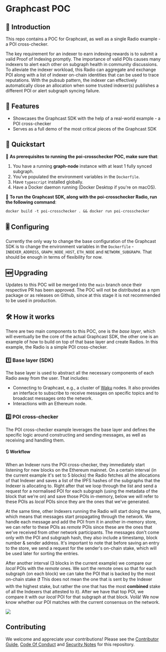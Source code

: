 # Graphcast POC

## 📯 Introduction
This repo contains a POC for Graphcast,  as well as a single Radio example - a POI cross-checker. 

The key requirement for an indexer to earn indexing rewards is to submit a valid Proof of Indexing promptly. The importance of valid POIs causes many indexers to alert each other on subgraph health in community discussions. To alleviate the indexer workload, this Radio can aggregate and exchange POI along with a list of indexer on-chain identities that can be used to trace reputations. With the pubsub pattern, the indexer can effectively automatically close an allocation when some trusted indexer(s) publishes a different POI or alert subgraph syncing failure. 

## 📝 Features
- Showcases the Graphcast SDK with the help of a real-world example - a POI cross-checker
- Serves as a full demo of the most critical pieces of the Graphcast SDK

## 🏃 Quickstart
📝 **As prerequisites to running the poi-crosschecker POC, make sure that**:
1. You have a running **graph-node** instance with at least 1 fully synced subgraph.
2. You've populated the environment variables in the `Dockerfile`.
3. Have `typescript` installed globally.
5. Have a Docker daemon running (Docker Desktop if you're on macOS).

🚀 **To run the Graphcast SDK, along with the poi-crosschecker Radio, run the following command**:
```
docker build -t poi-crosschecker . && docker run poi-crosschecker
```

## 🎚️ Configuring
Currently the only way to change the base configuration of the Graphcast SDK is to change the environment variables in the `Dockerfile` - `INDEXER_ADDRESS`, `GRAPH_NODE_HOST`, `ETH_NODE` and `NETWORK_SUBGRAPH`. That should be enough in terms of flexibility for now.

## 🆕 Upgrading
Updates to this POC will be merged into the `main` branch once their respective PR has been approved. The POC will not be distributed as a npm package or as releases on Github, since at this stage it is not recommended to be used in production.

## 🛠️ How it works
There are two main components to this POC, one is the *base layer*, which will eventually be the core of the actual Graphcast SDK, the other one is an example of how to build on top of that base layer and create Radios. In this example, the Radio is a simple POI cross-checker. 

### 1️⃣ Base layer (SDK)
The base layer is used to abstract all the necessary components of each Radio away from the user. That includes:
- Connecting to Graphcast, e.g., a cluster of [Waku](https://waku.org/) nodes. It also provides an interface to subscribe to receive messages on specific topics and to broadcast messages onto the network.
- Interactions with an Ethereum node.

### 2️⃣ POI cross-checker
The POI cross-checker example leverages the base layer and defines the specific logic around constructing and sending messages, as well as receiving and handling them.

#### 🔃 Workflow
When an Indexer runs the POI cross-checker, they immediately start listening for new blocks on the Ethereum mainnet. On a certain interval (in the current example it's set to 5 blocks) the Radio fetches all the allocations of that Indexer and saves a list of the IPFS hashes of the subgraphs that the Indexer is allocating to. Right after that we loop through the list and send a request for a normalised POI for each subgraph (using the metadata of the block that we're on) and save those POIs in-memory, below we will refer to these POIs as *local*  POIs since they are the ones that we've generated. 

At the same time, other Indexers running the Radio will start doing the same, which means that messages start propagating through the network. We handle each message and add the POI from it in another in-memory store, we can refer to these POIs as *remote* POIs since these are the ones that we've received from other network participants. The messages don't come only with the POI and subgraph hash, they also include a timestamp, block number & sender address. It's important to note that before saving an entry to the store, we send a request for the sender's on-chain stake, which will be used later for sorting the entries.

After another interval (3 blocks in the current example) we compare our *local* POIs with the *remote* ones. We sort the remote ones so that for each subgraph (on each block) we can take the POI that is backed by the most on-chain stake (❗ This does not mean the one that is sent by the Indexer with the highest stake, but rather the one that has the most **combined** stake of all the Indexers that attested to it). After we have that top POI, we compare it with our *local* POI for that subgraph at that block. Voilà! We now know whether our POI matches with the current consensus on the network.

[![](https://mermaid.ink/img/pako:eNptz8EKwjAMBuBXKTkpbC-wg7A5j17cbtZDaUJXtrajawXZ9u5WhyBoTsnPR0hmkA4JClBejB1ra25ZqvJ6HDTZcGN5flguJEnfCdmZpkkomhZW7c4O40D7f74anOxZ67VS5H9s9TYN2e99JWRgyBuhMR0zvySH0JEhDkVqUfieA7drcnFEEeiEOjgPRfCRMhAxuOZh5WfeTK1F-sts4foEUQJOKQ)](https://mermaid.live/edit#pako:eNptz8EKwjAMBuBXKTkpbC-wg7A5j17cbtZDaUJXtrajawXZ9u5WhyBoTsnPR0hmkA4JClBejB1ra25ZqvJ6HDTZcGN5flguJEnfCdmZpkkomhZW7c4O40D7f74anOxZ67VS5H9s9TYN2e99JWRgyBuhMR0zvySH0JEhDkVqUfieA7drcnFEEeiEOjgPRfCRMhAxuOZh5WfeTK1F-sts4foEUQJOKQ)

## Contributing

We welcome and appreciate your contributions! Please see the [Contributor Guide](/CONTRIBUTING.md), [Code Of Conduct](/CODE_OF_CONDUCT.md) and [Security Notes](/SECURITY.md) for this repository.
